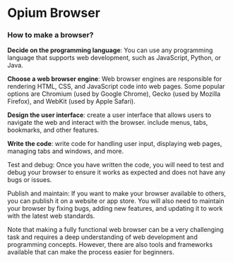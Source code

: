 # Opium Browser

### How to make a browser?

**Decide on the programming language**: You can use any programming language that supports web development, such as JavaScript, Python, or Java.

**Choose a web browser engine**: Web browser engines are responsible for rendering HTML, CSS, and JavaScript code into web pages. Some popular options are Chromium (used by Google Chrome), Gecko (used by Mozilla Firefox), and WebKit (used by Apple Safari).

**Design the user interface**: create a user interface that allows users to navigate the web and interact with the browser. include menus, tabs, bookmarks, and other features.

**Write the code**: write code for handling user input, displaying web pages, managing tabs and windows, and more.

Test and debug: Once you have written the code, you will need to test and debug your browser to ensure it works as expected and does not have any bugs or issues.

Publish and maintain: If you want to make your browser available to others, you can publish it on a website or app store. You will also need to maintain your browser by fixing bugs, adding new features, and updating it to work with the latest web standards.

Note that making a fully functional web browser can be a very challenging task and requires a deep understanding of web development and programming concepts. However, there are also tools and frameworks available that can make the process easier for beginners.
